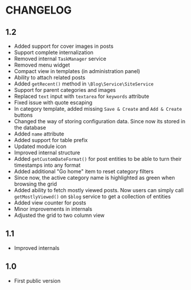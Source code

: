 CHANGELOG
=========

1.2
---

 * Added support for cover images in posts
 * Support complete internalization
 * Removed internal `TaskManager` service
 * Removed menu widget
 * Compact view in templates (in administration panel)
 * Ability to attach related posts
 * Added `getRecent()` method in `\Blog\Service\SiteService`
 * Support for parent categories and images
 * Replaced `text` input with `textarea` for `keywords` attribute
 * Fixed issue with quote escaping
 * In category template, added missing `Save & Create` and `Add & Create` buttons
 * Changed the way of storing configuration data. Since now its stored in the database
 * Added `name` attribute
 * Added support for table prefix
 * Updated module icon
 * Improved internal structure
 * Added `getCustomDateFormat()` for post entities to be able to turn their timestamps into any format
 * Added additional "Go home" item to reset category filters
 * Since now, the active category name is highlighted as green when browsing the grid
 * Added ability to fetch mostly viewed posts. Now users can simply call `getMostlyViewed()` on `$blog` service to get a collection of entities
 * Added view counter for posts
 * Minor improvements in internals
 * Adjusted the grid to two column view

1.1
---

 * Improved internals

1.0
---

 * First public version
